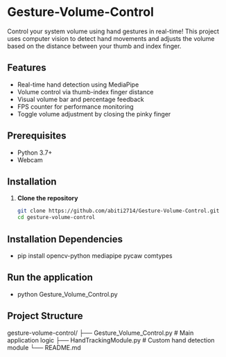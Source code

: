 # Gesture-Volume-Control

Control your system volume using hand gestures in real-time! This project uses computer vision to detect hand movements and adjusts the volume based on the distance between your thumb and index finger.

## Features 
- Real-time hand detection using MediaPipe
- Volume control via thumb-index finger distance
- Visual volume bar and percentage feedback
- FPS counter for performance monitoring
- Toggle volume adjustment by closing the pinky finger

## Prerequisites 
- Python 3.7+
- Webcam

## Installation 

1. **Clone the repository**
   ```bash
   git clone https://github.com/abiti2714/Gesture-Volume-Control.git
   cd gesture-volume-control
## Installation Dependencies
  - pip install opencv-python mediapipe pycaw comtypes
## Run the application
   - python Gesture_Volume_Control.py
## Project Structure
  gesture-volume-control/
├── Gesture_Volume_Control.py    # Main application logic
├── HandTrackingModule.py        # Custom hand detection module
└── README.md
